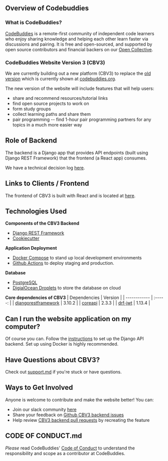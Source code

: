 [//]: <> (github.com/codebuddies/backend/)

## Overview of Codebuddies

### What is CodeBuddies?

[CodeBuddies](https://codebuddies.org/) is a remote-first community of independent code learners who enjoy sharing knowledge and helping each other learn faster via discussions and pairing. It is free and open-sourced, and supported by open source contributors and financial backers on our [Open Collective](https://opencollective.com/codebuddies).

### CodeBuddies Website Version 3 (CBV3)

We are currently building out a new platform (CBV3) to replace the [old version](http://github.com/codebuddies/codebuddies) which is currently shown at [codebuddies.org](<(https://codebuddies.org/)>).

The new version of the website will include features that will help users:

- share and recommend resources/tutorial links
- find open source projects to work on
- form study groups
- collect learning paths and share them
- pair programming -- find 1-hour pair programming partners for any topics in a much more easier way

## **Role of Backend**

The backend is a Django app that provides API endpoints (built using Django REST Framework) that the frontend (a React app) consumes.

We have a technical decision log [here](https://github.com/codebuddies/backend/wiki/Decision-log).

## **Links to Clients / Frontend**

The frontend of CBV3 is built with React and is located at [here](http://github.com/codebuddies/frontend).

## **Technologies Used**

**Components of the CBV3 Backend**

- [Django REST Framework](https://www.django-rest-framework.org/)
- [Cookiecutter](https://cookiecutter.readthedocs.io/en/1.7.0/)

**Application Deployment**

- [Docker Compose](http://docs.docker.com/compose) to stand up local development environments
- [Github Actions](http://help.github.com/en/actions) to deploy staging and production.

**Database**

- [PostgreSQL](http://postgresql.org)
- [DigialOcean Droplets](http://digitalocean.com/products/droplets) to store the database on cloud

**Core dependencies of CBV3**
| Dependencies | Version |
| ------------ | :-----: |
| [djangorestframework](https://github.com/encode/django-rest-framework) | 3.10.2 |
| [coreapi](https://github.com/core-api/python-client) | 2.3.3 |
| [drf-jwt](https://githbu.com/Styria-Digital/django-rest-framework-jwt) | 1.13.4 |

## **Can I run the website application on my computer?**

Of course you can. Follow the [instructions](contributing.md) to set up the Django API backend.
Set up using Docker is highly recommended.

## **Have Questions about CBV3?**

Check out [support.md](support.md) if you're stuck or have questions.

## **Ways to Get Involved**

Anyone is welcome to contribute and make the website better! You can:

- Join our slack community [here](https://codebuddies.org/slack)
- Share your feedback on [Github CBV3 backend issues](https://github.com/codebuddies/backend/issues)
- Help review [CBV3 backend pull requests](https://github.com/codebuddies/backend/pulls) by recreating the feature

## **CODE OF CONDUCT.md**

_Please_ read CodeBuddies' [Code of Conduct](code_of_conduct.md) to understand the responsibility and scope as a contributor at CodeBuddies.
